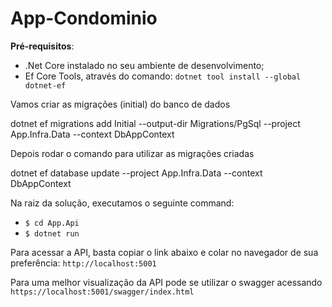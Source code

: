 # App-Condominio

**Pré-requisitos**:

- .Net Core instalado no seu ambiente de desenvolvimento;
- Ef Core Tools, através do comando: `dotnet tool install --global dotnet-ef`

Vamos criar as migrações (initial) do banco de dados

dotnet ef migrations add Initial --output-dir Migrations/PgSql --project App.Infra.Data --context DbAppContext

Depois rodar o comando para utilizar as migrações criadas 

dotnet ef database update --project App.Infra.Data --context DbAppContext

Na raiz da solução, executamos o seguinte command:

- `$ cd App.Api`
- `$ dotnet run`

Para acessar a API, basta copiar o link abaixo e colar no navegador de sua preferência:
`http://localhost:5001`

Para uma melhor visualização da API pode se utilizar o swagger acessando
`https://localhost:5001/swagger/index.html`
